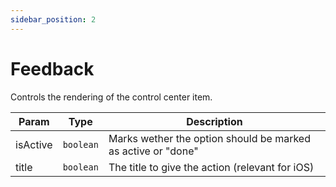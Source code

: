 ```yaml
---
sidebar_position: 2
---
```


# Feedback

Controls the rendering of the control center item.

| Param    | Type      | Description                                                  |
| -------- | --------- | ------------------------------------------------------------ |
| isActive | `boolean` | Marks wether the option should be marked as active or "done" |
| title    | `boolean` | The title to give the action (relevant for iOS)              |
